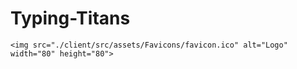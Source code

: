 # Typing-Titans
    <img src="./client/src/assets/Favicons/favicon.ico" alt="Logo" width="80" height="80">
